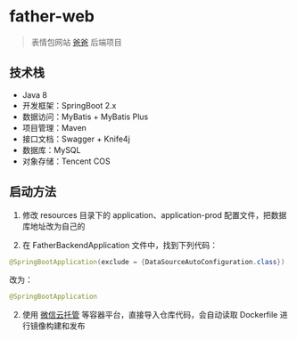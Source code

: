 # father-web

> 表情包网站 [爸爸](http://father.cool) 后端项目

## 技术栈

- Java 8
- 开发框架：SpringBoot 2.x
- 数据访问：MyBatis + MyBatis Plus
- 项目管理：Maven
- 接口文档：Swagger + Knife4j
- 数据库：MySQL
- 对象存储：Tencent COS


## 启动方法

1. 修改 resources 目录下的 application、application-prod 配置文件，把数据库地址改为自己的

2. 在 FatherBackendApplication 文件中，找到下列代码：

```java
@SpringBootApplication(exclude = {DataSourceAutoConfiguration.class})
```   

改为：

```java
@SpringBootApplication
```


2. 使用 [微信云托管](https://cloud.weixin.qq.com) 等容器平台，直接导入仓库代码，会自动读取 Dockerfile 进行镜像构建和发布
